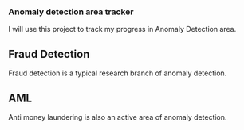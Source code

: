 ### Anomaly detection area tracker

I will use this project to track my progress in Anomaly Detection area.

## Fraud Detection

Fraud detection is a typical research branch of anomaly detection.

## AML

Anti money laundering is also an active area of anomaly detection.

